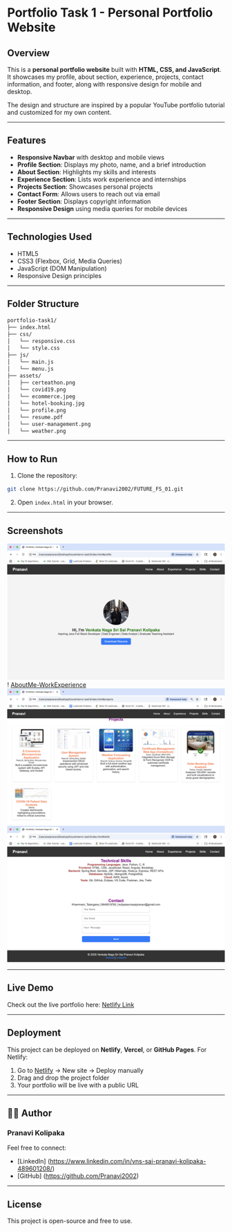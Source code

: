 # Portfolio Task 1 - Personal Portfolio Website

## Overview
This is a **personal portfolio website** built with **HTML, CSS, and JavaScript**.  
It showcases my profile, about section, experience, projects, contact information, and footer, along with responsive design for mobile and desktop.

The design and structure are inspired by a popular YouTube portfolio tutorial and customized for my own content.

---

## Features
- **Responsive Navbar** with desktop and mobile views
- **Profile Section**: Displays my photo, name, and a brief introduction
- **About Section**: Highlights my skills and interests
- **Experience Section**: Lists work experience and internships
- **Projects Section**: Showcases personal projects
- **Contact Form**: Allows users to reach out via email
- **Footer Section**: Displays copyright information
- **Responsive Design** using media queries for mobile devices

---

## Technologies Used
- HTML5
- CSS3 (Flexbox, Grid, Media Queries)
- JavaScript (DOM Manipulation)
- Responsive Design principles

---

## Folder Structure

```plaintext
portfolio-task1/
├── index.html
├── css/
│   └── responsive.css
│   └── style.css
├── js/
│   └── main.js
│   └── menu.js
├── assets/
│   ├── certeathon.png
│   └── covid19.png
│   └── ecommerce.jpeg
│   └── hotel-booking.jpg
│   └── profile.png
│   └── resume.pdf
│   └── user-management.png
│   └── weather.png
```

---

## How to Run
1. Clone the repository:
```bash
git clone https://github.com/Pranavi2002/FUTURE_FS_01.git
```

2. Open `index.html` in your browser.

---

## Screenshots

![Profile](screenshots/profile.png)
! [AboutMe-WorkExperience](screenshots/about-experience.png)
![Projects](screenshots/projects.png)
![Skills-Contact](screenshots/skills-contact.png)

---

## Live Demo

Check out the live portfolio here: [Netlify Link](https://pranavi-futureinternstask1.netlify.app/)

---

## Deployment

This project can be deployed on **Netlify**, **Vercel**, or **GitHub Pages**.
For Netlify:

1. Go to [Netlify](https://www.netlify.com/) → New site → Deploy manually
2. Drag and drop the project folder
3. Your portfolio will be live with a public URL

---

## 👩‍💻 Author
### Pranavi Kolipaka
Feel free to connect: 
- [LinkedIn] (https://www.linkedin.com/in/vns-sai-pranavi-kolipaka-489601208/) 
- [GitHub] (https://github.com/Pranavi2002)

---

## License

This project is open-source and free to use.
